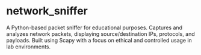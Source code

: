 # network_sniffer
A Python-based packet sniffer for educational purposes. Captures and analyzes network packets, displaying source/destination IPs, protocols, and payloads. Built using Scapy with a focus on ethical and controlled usage in lab environments.
